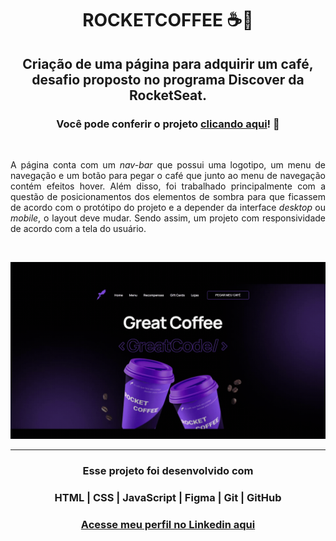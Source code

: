 # <h1 align=center><strong>ROCKETCOFFEE ☕🚀</strong></h1>

<h2 align=center>Criação de uma página para adquirir um café, desafio proposto no programa Discover da RocketSeat.</h2>

<h3 align=center><strong> Você pode conferir o projeto <a href='https://tthayza.github.io/rocket-coffee/' target='_blank'>clicando aqui</a>! 💫</h3></strong>

<br>

<p align=justify>A página conta com um <em>nav-bar</em> que possui uma logotipo, um menu de navegação e um botão para pegar o café que junto ao menu de navegação contém efeitos hover. Além disso, foi trabalhado principalmente com a questão de posicionamentos dos elementos de sombra para que ficassem de acordo com o protótipo do projeto e a depender da interface <em>desktop</em> ou <em>mobile</em>, o layout deve mudar. Sendo assim, um projeto com responsividade de acordo com a tela do usuário.</p>

<br>

<p align="center">
  <img src="./preview.gif">
</p>

<hr>

#### <h3 align="center"> Esse projeto foi desenvolvido com </h3>

### <p align="center"> **HTML | CSS | JavaScript | Figma | Git | GitHub** </p>

### <h3 align="center"> [Acesse meu perfil no Linkedin aqui](https://www.linkedin.com/in/tthayza-oliveira/) </h3>
